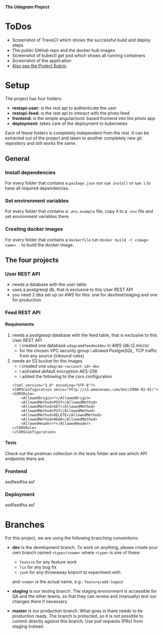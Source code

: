 ##### The Udagram Project

# ToDos

- Screenshot of TravisCI which shows the successful build and deploy steps
- The public GitHub repo and the docker hub images
- Screenshot of kubectl get pod which shows all running containers
- Screenshot of the application
- [Also see the Project Rubric](https://review.udacity.com/#!/rubrics/2572/view)


# Setup

The project has four folders: 
- **restapi-user:** is the rest api to authenticate the user
- **restapi-feed:** is the rest api to interact with the photo feed
- **frontend:** is the simple angular/ionic based frontend into the photo app
- **deployment:** takes care of the deployment to kubernetes

Each of these folders is completely independent from the rest. It can be extracted out of the project and taken to 
another completely new git repository and still works the same.

## General

### Install dependencies
For every folder that contains a `package.json` run `npm install` or `npm i` to have all required dependencies.

### Set environment variables
For every folder that contains a `.env.example` file, copy it to a `.env` file and set environment variables there.

### Creating docker images
For every folder that contains a `Dockerfile` run `docker build -t <image-name> .` to build the docker image.

## The four projects

### User REST API

- needs a database with the user table
- uses a postgresql db, that is exclusive to this User REST API
- you need 2 dbs set up on AWS for this: one for dev/test/staging and one for production 

### Feed REST API


#### Requirements
1. needs a postgresql database with the feed table, that is exclusive to this User REST API  
   - i created one database `udagram4feedms4dev` in AWS (db.t2.micro)  
   - for the chosen VPC security group i allowed PostgreSQL, TCP traffic from any source (inbound rules)
2. needs an S3 bucket for the images 
    - i created one `udagram-<account-id>-dev`
    - i activated default encryption AES-256
    - i added the following to the cors configuration
    ```
   <?xml version="1.0" encoding="UTF-8"?>
    <CORSConfiguration xmlns="http://s3.amazonaws.com/doc/2006-03-01/">
    <CORSRule>
        <AllowedOrigin>*</AllowedOrigin>
        <AllowedMethod>POST</AllowedMethod>
        <AllowedMethod>GET</AllowedMethod>
        <AllowedMethod>PUT</AllowedMethod>
        <AllowedMethod>DELETE</AllowedMethod>
        <AllowedMethod>HEAD</AllowedMethod>
        <AllowedHeader>*</AllowedHeader>
    </CORSRule>
    </CORSConfiguration>
    ```

#### Tests
Check out the postman collection in the tests folder and see which API endpoints there are.


### Frontend

asdfasdfsa asf 

### Deployment

asdfasdfsa asf 


## 



# Branches

For this project, we are using the following branching conventions:

- **dev** is the development branch. To work on anything, please create your own branch named `<type>/<name>` where
 `<type>` is one of these:
    - `feature` for any feature work
    - `fix` for any bug fix
    - `junk` for any throwaway branch to experiment with  
  
  and `<name>` is the actual name, e.g.: `feature/add-logout`
  
- **staging** is our testing branch. The staging environment is accessible for QA and the other teams, so that they can
review and (manually) test our changes there if necessary. 

- **master** is our production branch. What goes in there needs to be production ready. The branch is protected, so it is
not possible to commit directly against this branch. Use pull requests (PRs) from staging instead.
